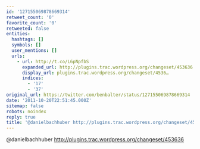 ```yaml
---
id: '127155069878669314'
retweet_count: '0'
favorite_count: '0'
retweeted: false
entities:
  hashtags: []
  symbols: []
  user_mentions: []
  urls:
    - url: http://t.co/L6pNpfbS
      expanded_url: http://plugins.trac.wordpress.org/changeset/453636
      display_url: plugins.trac.wordpress.org/changeset/4536…
      indices:
        - '17'
        - '37'
original_url: https://twitter.com/benbalter/status/127155069878669314
date: '2011-10-20T22:51:45.000Z'
sitemap: false
robots: noindex
reply: true
title: '@danielbachhuber http://plugins.trac.wordpress.org/changeset/453636'
---
```


@danielbachhuber http://plugins.trac.wordpress.org/changeset/453636